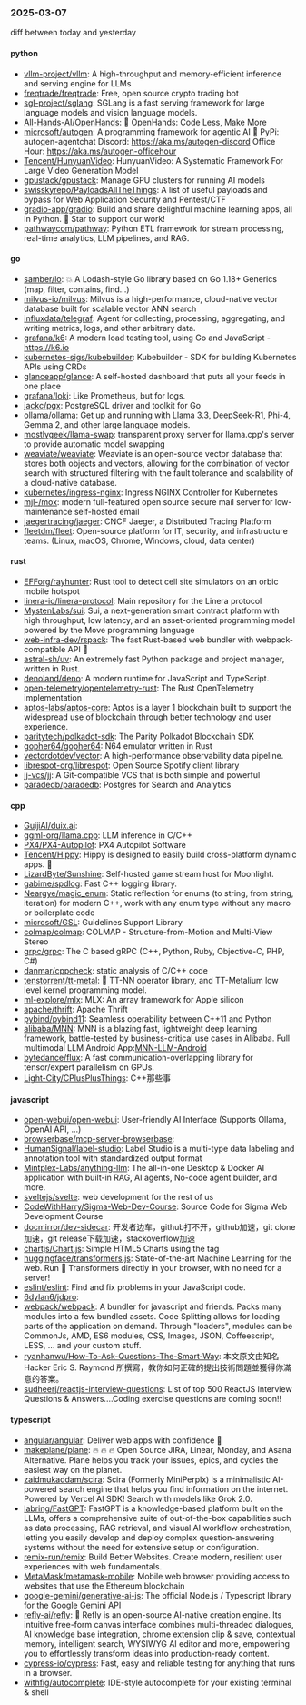 ### 2025-03-07
diff between today and yesterday

#### python
* [vllm-project/vllm](https://github.com/vllm-project/vllm): A high-throughput and memory-efficient inference and serving engine for LLMs
* [freqtrade/freqtrade](https://github.com/freqtrade/freqtrade): Free, open source crypto trading bot
* [sgl-project/sglang](https://github.com/sgl-project/sglang): SGLang is a fast serving framework for large language models and vision language models.
* [All-Hands-AI/OpenHands](https://github.com/All-Hands-AI/OpenHands): 🙌 OpenHands: Code Less, Make More
* [microsoft/autogen](https://github.com/microsoft/autogen): A programming framework for agentic AI 🤖 PyPi: autogen-agentchat Discord: https://aka.ms/autogen-discord Office Hour: https://aka.ms/autogen-officehour
* [Tencent/HunyuanVideo](https://github.com/Tencent/HunyuanVideo): HunyuanVideo: A Systematic Framework For Large Video Generation Model
* [gpustack/gpustack](https://github.com/gpustack/gpustack): Manage GPU clusters for running AI models
* [swisskyrepo/PayloadsAllTheThings](https://github.com/swisskyrepo/PayloadsAllTheThings): A list of useful payloads and bypass for Web Application Security and Pentest/CTF
* [gradio-app/gradio](https://github.com/gradio-app/gradio): Build and share delightful machine learning apps, all in Python. 🌟 Star to support our work!
* [pathwaycom/pathway](https://github.com/pathwaycom/pathway): Python ETL framework for stream processing, real-time analytics, LLM pipelines, and RAG.

#### go
* [samber/lo](https://github.com/samber/lo): 💥 A Lodash-style Go library based on Go 1.18+ Generics (map, filter, contains, find...)
* [milvus-io/milvus](https://github.com/milvus-io/milvus): Milvus is a high-performance, cloud-native vector database built for scalable vector ANN search
* [influxdata/telegraf](https://github.com/influxdata/telegraf): Agent for collecting, processing, aggregating, and writing metrics, logs, and other arbitrary data.
* [grafana/k6](https://github.com/grafana/k6): A modern load testing tool, using Go and JavaScript - https://k6.io
* [kubernetes-sigs/kubebuilder](https://github.com/kubernetes-sigs/kubebuilder): Kubebuilder - SDK for building Kubernetes APIs using CRDs
* [glanceapp/glance](https://github.com/glanceapp/glance): A self-hosted dashboard that puts all your feeds in one place
* [grafana/loki](https://github.com/grafana/loki): Like Prometheus, but for logs.
* [jackc/pgx](https://github.com/jackc/pgx): PostgreSQL driver and toolkit for Go
* [ollama/ollama](https://github.com/ollama/ollama): Get up and running with Llama 3.3, DeepSeek-R1, Phi-4, Gemma 2, and other large language models.
* [mostlygeek/llama-swap](https://github.com/mostlygeek/llama-swap): transparent proxy server for llama.cpp's server to provide automatic model swapping
* [weaviate/weaviate](https://github.com/weaviate/weaviate): Weaviate is an open-source vector database that stores both objects and vectors, allowing for the combination of vector search with structured filtering with the fault tolerance and scalability of a cloud-native database​.
* [kubernetes/ingress-nginx](https://github.com/kubernetes/ingress-nginx): Ingress NGINX Controller for Kubernetes
* [mjl-/mox](https://github.com/mjl-/mox): modern full-featured open source secure mail server for low-maintenance self-hosted email
* [jaegertracing/jaeger](https://github.com/jaegertracing/jaeger): CNCF Jaeger, a Distributed Tracing Platform
* [fleetdm/fleet](https://github.com/fleetdm/fleet): Open-source platform for IT, security, and infrastructure teams. (Linux, macOS, Chrome, Windows, cloud, data center)

#### rust
* [EFForg/rayhunter](https://github.com/EFForg/rayhunter): Rust tool to detect cell site simulators on an orbic mobile hotspot
* [linera-io/linera-protocol](https://github.com/linera-io/linera-protocol): Main repository for the Linera protocol
* [MystenLabs/sui](https://github.com/MystenLabs/sui): Sui, a next-generation smart contract platform with high throughput, low latency, and an asset-oriented programming model powered by the Move programming language
* [web-infra-dev/rspack](https://github.com/web-infra-dev/rspack): The fast Rust-based web bundler with webpack-compatible API 🦀️
* [astral-sh/uv](https://github.com/astral-sh/uv): An extremely fast Python package and project manager, written in Rust.
* [denoland/deno](https://github.com/denoland/deno): A modern runtime for JavaScript and TypeScript.
* [open-telemetry/opentelemetry-rust](https://github.com/open-telemetry/opentelemetry-rust): The Rust OpenTelemetry implementation
* [aptos-labs/aptos-core](https://github.com/aptos-labs/aptos-core): Aptos is a layer 1 blockchain built to support the widespread use of blockchain through better technology and user experience.
* [paritytech/polkadot-sdk](https://github.com/paritytech/polkadot-sdk): The Parity Polkadot Blockchain SDK
* [gopher64/gopher64](https://github.com/gopher64/gopher64): N64 emulator written in Rust
* [vectordotdev/vector](https://github.com/vectordotdev/vector): A high-performance observability data pipeline.
* [librespot-org/librespot](https://github.com/librespot-org/librespot): Open Source Spotify client library
* [jj-vcs/jj](https://github.com/jj-vcs/jj): A Git-compatible VCS that is both simple and powerful
* [paradedb/paradedb](https://github.com/paradedb/paradedb): Postgres for Search and Analytics

#### cpp
* [GuijiAI/duix.ai](https://github.com/GuijiAI/duix.ai): 
* [ggml-org/llama.cpp](https://github.com/ggml-org/llama.cpp): LLM inference in C/C++
* [PX4/PX4-Autopilot](https://github.com/PX4/PX4-Autopilot): PX4 Autopilot Software
* [Tencent/Hippy](https://github.com/Tencent/Hippy): Hippy is designed to easily build cross-platform dynamic apps. 👏
* [LizardByte/Sunshine](https://github.com/LizardByte/Sunshine): Self-hosted game stream host for Moonlight.
* [gabime/spdlog](https://github.com/gabime/spdlog): Fast C++ logging library.
* [Neargye/magic_enum](https://github.com/Neargye/magic_enum): Static reflection for enums (to string, from string, iteration) for modern C++, work with any enum type without any macro or boilerplate code
* [microsoft/GSL](https://github.com/microsoft/GSL): Guidelines Support Library
* [colmap/colmap](https://github.com/colmap/colmap): COLMAP - Structure-from-Motion and Multi-View Stereo
* [grpc/grpc](https://github.com/grpc/grpc): The C based gRPC (C++, Python, Ruby, Objective-C, PHP, C#)
* [danmar/cppcheck](https://github.com/danmar/cppcheck): static analysis of C/C++ code
* [tenstorrent/tt-metal](https://github.com/tenstorrent/tt-metal): 🤘 TT-NN operator library, and TT-Metalium low level kernel programming model.
* [ml-explore/mlx](https://github.com/ml-explore/mlx): MLX: An array framework for Apple silicon
* [apache/thrift](https://github.com/apache/thrift): Apache Thrift
* [pybind/pybind11](https://github.com/pybind/pybind11): Seamless operability between C++11 and Python
* [alibaba/MNN](https://github.com/alibaba/MNN): MNN is a blazing fast, lightweight deep learning framework, battle-tested by business-critical use cases in Alibaba. Full multimodal LLM Android App:[MNN-LLM-Android](./apps/Android/MnnLlmChat/README.md)
* [bytedance/flux](https://github.com/bytedance/flux): A fast communication-overlapping library for tensor/expert parallelism on GPUs.
* [Light-City/CPlusPlusThings](https://github.com/Light-City/CPlusPlusThings): C++那些事

#### javascript
* [open-webui/open-webui](https://github.com/open-webui/open-webui): User-friendly AI Interface (Supports Ollama, OpenAI API, ...)
* [browserbase/mcp-server-browserbase](https://github.com/browserbase/mcp-server-browserbase): 
* [HumanSignal/label-studio](https://github.com/HumanSignal/label-studio): Label Studio is a multi-type data labeling and annotation tool with standardized output format
* [Mintplex-Labs/anything-llm](https://github.com/Mintplex-Labs/anything-llm): The all-in-one Desktop & Docker AI application with built-in RAG, AI agents, No-code agent builder, and more.
* [sveltejs/svelte](https://github.com/sveltejs/svelte): web development for the rest of us
* [CodeWithHarry/Sigma-Web-Dev-Course](https://github.com/CodeWithHarry/Sigma-Web-Dev-Course): Source Code for Sigma Web Development Course
* [docmirror/dev-sidecar](https://github.com/docmirror/dev-sidecar): 开发者边车，github打不开，github加速，git clone加速，git release下载加速，stackoverflow加速
* [chartjs/Chart.js](https://github.com/chartjs/Chart.js): Simple HTML5 Charts using the <canvas> tag
* [huggingface/transformers.js](https://github.com/huggingface/transformers.js): State-of-the-art Machine Learning for the web. Run 🤗 Transformers directly in your browser, with no need for a server!
* [eslint/eslint](https://github.com/eslint/eslint): Find and fix problems in your JavaScript code.
* [6dylan6/jdpro](https://github.com/6dylan6/jdpro): 
* [webpack/webpack](https://github.com/webpack/webpack): A bundler for javascript and friends. Packs many modules into a few bundled assets. Code Splitting allows for loading parts of the application on demand. Through "loaders", modules can be CommonJs, AMD, ES6 modules, CSS, Images, JSON, Coffeescript, LESS, ... and your custom stuff.
* [ryanhanwu/How-To-Ask-Questions-The-Smart-Way](https://github.com/ryanhanwu/How-To-Ask-Questions-The-Smart-Way): 本文原文由知名 Hacker Eric S. Raymond 所撰寫，教你如何正確的提出技術問題並獲得你滿意的答案。
* [sudheerj/reactjs-interview-questions](https://github.com/sudheerj/reactjs-interview-questions): List of top 500 ReactJS Interview Questions & Answers....Coding exercise questions are coming soon!!

#### typescript
* [angular/angular](https://github.com/angular/angular): Deliver web apps with confidence 🚀
* [makeplane/plane](https://github.com/makeplane/plane): 🔥 🔥 🔥 Open Source JIRA, Linear, Monday, and Asana Alternative. Plane helps you track your issues, epics, and cycles the easiest way on the planet.
* [zaidmukaddam/scira](https://github.com/zaidmukaddam/scira): Scira (Formerly MiniPerplx) is a minimalistic AI-powered search engine that helps you find information on the internet. Powered by Vercel AI SDK! Search with models like Grok 2.0.
* [labring/FastGPT](https://github.com/labring/FastGPT): FastGPT is a knowledge-based platform built on the LLMs, offers a comprehensive suite of out-of-the-box capabilities such as data processing, RAG retrieval, and visual AI workflow orchestration, letting you easily develop and deploy complex question-answering systems without the need for extensive setup or configuration.
* [remix-run/remix](https://github.com/remix-run/remix): Build Better Websites. Create modern, resilient user experiences with web fundamentals.
* [MetaMask/metamask-mobile](https://github.com/MetaMask/metamask-mobile): Mobile web browser providing access to websites that use the Ethereum blockchain
* [google-gemini/generative-ai-js](https://github.com/google-gemini/generative-ai-js): The official Node.js / Typescript library for the Google Gemini API
* [refly-ai/refly](https://github.com/refly-ai/refly): 🎨 Refly is an open-source AI-native creation engine. Its intuitive free-form canvas interface combines multi-threaded dialogues, AI knowledge base integration, chrome extension clip & save, contextual memory, intelligent search, WYSIWYG AI editor and more, empowering you to effortlessly transform ideas into production-ready content.
* [cypress-io/cypress](https://github.com/cypress-io/cypress): Fast, easy and reliable testing for anything that runs in a browser.
* [withfig/autocomplete](https://github.com/withfig/autocomplete): IDE-style autocomplete for your existing terminal & shell
